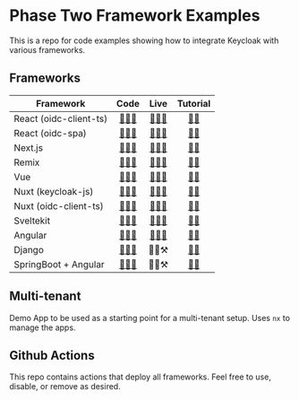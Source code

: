 # Phase Two Framework Examples

This is a repo for code examples showing how to integrate Keycloak with various frameworks.

## Frameworks

| Framework              |                    Code                     |                             Live                             |                                   Tutorial                                    |
| ---------------------- | :-----------------------------------------: | :----------------------------------------------------------: | :---------------------------------------------------------------------------: |
| React (oidc-client-ts) | [🧑‍💻📁](./frameworks/reactjs/oidc-client-ts) |      [👩‍💻🚀](https://phasetwo-react-example.vercel.app)       | [👩‍🏫](https://phasetwo.io/blog/instant-user-managemenet-and-sso-for-reactjs/)  |
| React (oidc-spa)       |    [🧑‍💻📁](./frameworks/reactjs/oidc-spa)    |  [👩‍💻🚀](https://phasetwo-react-oidcspa-example.vercel.app/)  |           [👩‍🏫](https://phasetwo.io/blog/keycloak-oidc-spa-phasetwo)           |
| Next.js                |        [🧑‍💻📁](./frameworks/nextjs/)         |      [👩‍💻🚀](https://phasetwo-nextjs-example.vercel.app)      |  [👩‍🏫](https://phasetwo.io/blog/instant-user-managemenet-and-sso-for-nextjs/)  |
| Remix                  |         [🧑‍💻📁](./frameworks/remix/)         |      [👩‍💻🚀](https://phasetwo-remix-example.vercel.app)       |   [👩‍🏫](https://phasetwo.io/blog/instant-user-management-and-sso-for-remix/)   |
| Vue                    |          [🧑‍💻📁](./frameworks/vue/)          |       [👩‍💻🚀](https://phasetwo-vue-example.vercel.app)        |   [👩‍🏫](https://phasetwo.io/blog/instant-user-managemenet-and-sso-for-vue/)    |
| Nuxt (keycloak-js)     |   [🧑‍💻📁](./frameworks/nuxt/keycloak-js/)    | [👩‍💻🚀](https://phasetwo-nuxt-keycloakjs-example.vercel.app/) |   [👩‍🏫](https://phasetwo.io/blog/instant-user-managemenet-and-sso-for-nuxt/)   |
| Nuxt (oidc-client-ts)  |  [🧑‍💻📁](./frameworks/nuxt/oidc-client-ts/)  |    [👩‍💻🚀](https://phasetwo-nuxt-oidc-example.vercel.app/)    |   [👩‍🏫](https://phasetwo.io/blog/instant-user-managemenet-and-sso-for-nuxt/)   |
| Sveltekit              |       [🧑‍💻📁](./frameworks/sveltekit/)       |    [👩‍💻🚀](https://phasetwo-sveltekit-example.vercel.app)     | [👩‍🏫](https://phasetwo.io/blog/instant-user-management-and-sso-for-sveltekit/) |
| Angular                |        [🧑‍💻📁](./frameworks/angular/)        |     [👩‍💻🚀](https://phasetwo-angular-example.vercel.app)      |  [👩‍🏫](https://phasetwo.io/blog/instant-user-management-and-sso-for-angular/)  |
| Django                 |        [🧑‍💻📁](./frameworks/django/)         |                             👩‍💻⚒️                             |                 [👩‍🏫](https://phasetwo.io/blog/secure-django/)                 |
| SpringBoot + Angular   | [🧑‍💻📁](./frameworks/spring-boot-keycloak/)  |                             👩‍💻⚒️                             |              [👩‍🏫](https://phasetwo.io/blog/secure-spring-boot/)               |

## Multi-tenant

Demo App to be used as a starting point for a multi-tenant setup. Uses `nx` to manage the apps.

## Github Actions

This repo contains actions that deploy all frameworks. Feel free to use, disable, or remove as desired.
